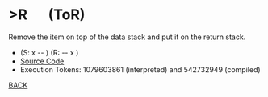 # &gt;R &emsp; (ToR)
Remove the item on top of the data stack and put it on the return stack.
* (S: x -- ) (R: -- x )
* [Source Code](../words/core/ToR.cs)
* Execution Tokens: 1079603861 (interpreted) and 542732949 (compiled)


[BACK](builtins.md#ToR)
